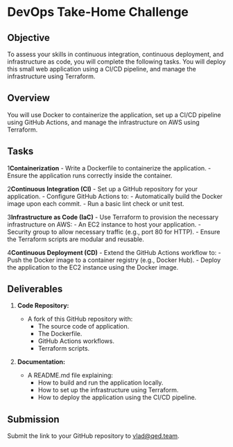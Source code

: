 # DevOps Take-Home Challenge

## Objective
To assess your skills in continuous integration, continuous deployment, and infrastructure as code, you will complete the following tasks.
You will deploy this small web application using a CI/CD pipeline, and manage the infrastructure using Terraform.

## Overview
You will use Docker to containerize the application, set up a CI/CD pipeline using GitHub Actions, and manage the infrastructure on AWS using Terraform.

## Tasks

1**Containerization**
    - Write a Dockerfile to containerize the application.
    - Ensure the application runs correctly inside the container.

2**Continuous Integration (CI)**
    - Set up a GitHub repository for your application.
    - Configure GitHub Actions to:
        - Automatically build the Docker image upon each commit.
        - Run a basic lint check or unit test.

3**Infrastructure as Code (IaC)**
    - Use Terraform to provision the necessary infrastructure on AWS:
        - An EC2 instance to host your application.
        - Security group to allow necessary traffic (e.g., port 80 for HTTP).
    - Ensure the Terraform scripts are modular and reusable.

4**Continuous Deployment (CD)**
    - Extend the GitHub Actions workflow to:
        - Push the Docker image to a container registry (e.g., Docker Hub).
        - Deploy the application to the EC2 instance using the Docker image.

## Deliverables

1. **Code Repository:**
    - A fork of this GitHub repository with:
        - The source code of application.
        - The Dockerfile.
        - GitHub Actions workflows.
        - Terraform scripts.

2. **Documentation:**
    - A README.md file explaining:
        - How to build and run the application locally.
        - How to set up the infrastructure using Terraform.
        - How to deploy the application using the CI/CD pipeline.

## Submission
Submit the link to your GitHub repository to vlad@qed.team.
